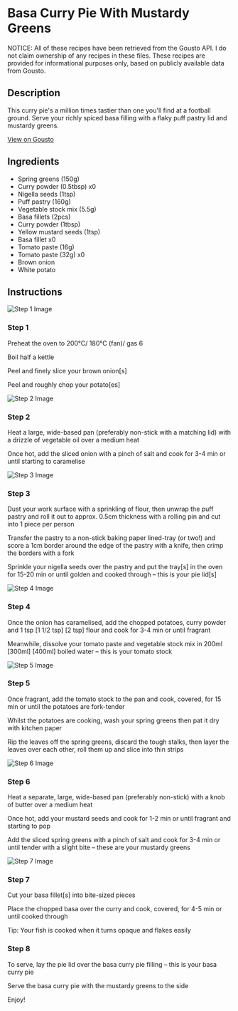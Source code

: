 # Basa Curry Pie With Mustardy Greens

NOTICE: All of these recipes have been retrieved from the Gousto API. I do not claim ownership of any recipes in these files. These recipes are provided for informational purposes only, based on publicly available data from Gousto.

## Description

This curry pie's a million times tastier than one you'll find at a football ground. Serve your richly spiced basa filling with a flaky puff pastry lid and mustardy greens. 

[View on Gousto](https://www.gousto.co.uk/recipes/cookbook/basa-curry-pie-with-mustardy-greens)

## Ingredients

- Spring greens (150g)
- Curry powder (0.5tbsp) x0
- Nigella seeds (1tsp)
- Puff pastry (160g)
- Vegetable stock mix (5.5g)
- Basa fillets (2pcs)
- Curry powder (1tbsp)
- Yellow mustard seeds (1tsp)
- Basa fillet x0
- Tomato paste (16g)
- Tomato paste (32g) x0
- Brown onion
- White potato

## Instructions

![Step 1 Image](https://production-media.gousto.co.uk/cms/recipe-step-image/R2478Step-1-1637330089894-x200.jpeg)

### Step 1

Preheat the oven to 200°C/ 180°C (fan)/ gas 6

Boil half a kettle

Peel and finely slice your brown onion[s]

Peel and roughly chop your potato[es]

![Step 2 Image](https://production-media.gousto.co.uk/cms/recipe-step-image/R2478Step-2-1637330156562-x200.jpeg)

### Step 2

Heat a large, wide-based pan (preferably non-stick with a matching lid) with a drizzle of vegetable oil over a medium heat

Once hot, add the sliced onion with a pinch of salt and cook for 3-4 min or until starting to caramelise

![Step 3 Image](https://production-media.gousto.co.uk/cms/recipe-step-image/R2478Step-3-1637330208994-x200.jpeg)

### Step 3

Dust your work surface with a sprinkling of flour, then unwrap the puff pastry and roll it out to approx. 0.5cm thickness with a rolling pin and cut into 1 piece per person

Transfer the pastry to a non-stick baking paper lined-tray (or two!) and score a 1cm border around the edge of the pastry with a knife, then crimp the borders with a fork

Sprinkle your nigella seeds over the pastry and put the tray[s] in the oven for 15-20 min or until golden and cooked through – this is your pie lid[s]

![Step 4 Image](https://production-media.gousto.co.uk/cms/recipe-step-image/Step-4-1654610621180-x200.jpg)

### Step 4

Once the onion has caramelised, add the chopped potatoes, curry powder and 1 tsp<span class="text-purple"> [1 1/2 tsp] </span><span class="text-danger">[2 tsp]</span> flour and cook for 3-4 min or until fragrant

Meanwhile, dissolve your tomato paste and vegetable stock mix in 200ml <span class="text-purple">[300ml] </span><span class="text-danger">[400ml]</span> boiled water – this is your tomato stock

![Step 5 Image](https://production-media.gousto.co.uk/cms/recipe-step-image/Step-5-1654610590818-x200.jpg)

### Step 5

Once fragrant, add the tomato stock to the pan and cook, covered, for 15 min or until the potatoes are fork-tender

Whilst the potatoes are cooking, wash your spring greens then pat it dry with kitchen paper

Rip the leaves off the spring greens, discard the tough stalks, then layer the leaves over each other, roll them up and slice into thin strips

![Step 6 Image](https://production-media.gousto.co.uk/cms/recipe-step-image/R2478Step-6-1637330282392-x200.jpeg)

### Step 6

Heat a separate, large, wide-based pan (preferably non-stick) with a knob of butter over a medium heat

Once hot, add your mustard seeds and cook for 1-2 min or until fragrant and starting to pop

Add the sliced spring greens with a pinch of salt and cook for 3-4 min or until tender with a slight bite – these are your mustardy greens

![Step 7 Image](https://production-media.gousto.co.uk/cms/recipe-step-image/Step-7-1654610601248-x200.jpg)

### Step 7

Cut your basa fillet[s] into bite-sized pieces

Place the chopped basa over the curry and cook, covered, for 4-5 min or until cooked through

Tip: Your fish is cooked when it turns opaque and flakes easily

### Step 8

To serve, lay the pie lid over the basa curry pie filling – this is your basa curry pie

Serve the basa curry pie with the mustardy greens to the side

Enjoy!

